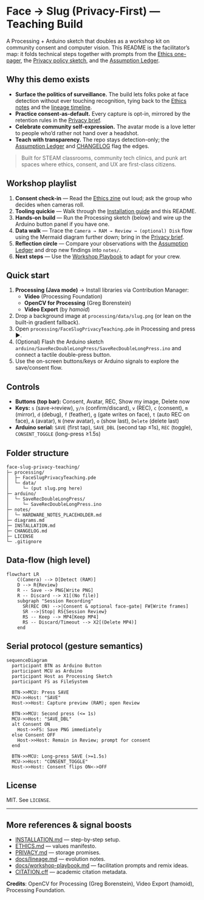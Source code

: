 
# Face → Slug (Privacy-First) — Teaching Build

A Processing + Arduino sketch that doubles as a workshop kit on community consent and computer vision. This README is the facilitator’s map: it folds technical steps together with prompts from the [Ethics one-pager](ETHICS.md), the [Privacy policy sketch](PRIVACY.md), and the [Assumption Ledger](docs/assumption-ledger.md).

## Why this demo exists

- **Surface the politics of surveillance.** The build lets folks poke at face detection without ever touching recognition, tying back to the [Ethics notes](ETHICS.md) and the [lineage timeline](docs/lineage.md).
- **Practice consent-as-default.** Every capture is opt-in, mirrored by the retention rules in the [Privacy brief](PRIVACY.md).
- **Celebrate community self-expression.** The avatar mode is a love letter to people who’d rather not hand over a headshot.
- **Teach with transparency.** The repo stays detection-only; the [Assumption Ledger](docs/assumption-ledger.md) and [CHANGELOG](CHANGELOG.md) flag the edges.

> Built for STEAM classrooms, community tech clinics, and punk art spaces where ethics, consent, and UX are first-class citizens.

## Workshop playlist

1. **Consent check-in** — Read the [Ethics zine](ETHICS.md) out loud; ask the group who decides when cameras roll.
2. **Tooling quickie** — Walk through the [Installation guide](INSTALLATION.md) and this README.
3. **Hands-on build** — Run the Processing sketch (below) and wire up the Arduino button panel if you have one.
4. **Data walk** — Trace the `Camera → RAM → Review → (optional) Disk` flow using the Mermaid diagram further down; bring in the [Privacy brief](PRIVACY.md).
5. **Reflection circle** — Compare your observations with the [Assumption Ledger](docs/assumption-ledger.md) and drop new findings into `notes/`.
6. **Next steps** — Use the [Workshop Playbook](docs/workshop-playbook.md) to adapt for your crew.

## Quick start

1. **Processing (Java mode)** → Install libraries via Contribution Manager:
   - **Video** (Processing Foundation)
   - **OpenCV for Processing** (Greg Borenstein)
   - **Video Export** (by *hamoid*)
2. Drop a background image at `processing/data/slug.png` (or lean on the built-in gradient fallback).
3. Open `processing/FaceSlugPrivacyTeaching.pde` in Processing and press ▶️.
4. (Optional) Flash the Arduino sketch `arduino/SaveRecDoubleLongPress/SaveRecDoubleLongPress.ino` and connect a tactile double-press button.
5. Use the on-screen buttons/keys or Arduino signals to explore the save/consent flow.

## Controls

- **Buttons (top bar):** Consent, Avatar, REC, Show my image, Delete now
- **Keys:** `s` (save→review), `y/n` (confirm/discard), `v` (REC), `c` (consent),
  `m` (mirror), `d` (debug), `f` (feather), `g` (gate writes on face), `t` (auto REC on face),
  `A` (avatar), `N` (new avatar), `o` (show last), `Delete` (delete last)
- **Arduino serial:** `SAVE` (first tap), `SAVE_DBL` (second tap ≤1s), `REC` (toggle),
  `CONSENT_TOGGLE` (long-press ≥1.5s)

## Folder structure

```
face-slug-privacy-teaching/
├─ processing/
│  ├─ FaceSlugPrivacyTeaching.pde
│  └─ data/
│     └─ (put slug.png here)
├─ arduino/
│  └─ SaveRecDoubleLongPress/
│     └─ SaveRecDoubleLongPress.ino
├─ notes/
│  └─ HARDWARE_NOTES_PLACEHOLDER.md
├─ diagrams.md
├─ INSTALLATION.md
├─ CHANGELOG.md
├─ LICENSE
└─ .gitignore
```

## Data-flow (high level)

```mermaid
flowchart LR
    C(Camera) --> D[Detect (RAM)]
    D --> R{Review}
    R -- Save --> PNG[Write PNG]
    R -- Discard --> X1[(No file)]
    subgraph "Session Recording"
      SR(REC ON) -->|Consent & optional face-gate| FW[Write frames]
      SR -->|Stop| RS{Session Review}
      RS -- Keep --> MP4[Keep MP4]
      RS -- Discard/Timeout --> X2[(Delete MP4)]
    end
```

## Serial protocol (gesture semantics)

```mermaid
sequenceDiagram
  participant BTN as Arduino Button
  participant MCU as Arduino
  participant Host as Processing Sketch
  participant FS as FileSystem

  BTN->>MCU: Press SAVE
  MCU->>Host: "SAVE"
  Host->>Host: Capture preview (RAM); open Review

  BTN->>MCU: Second press (<= 1s)
  MCU->>Host: "SAVE_DBL"
  alt Consent ON
    Host->>FS: Save PNG immediately
  else Consent OFF
    Host->>Host: Remain in Review; prompt for consent
  end

  BTN->>MCU: Long-press SAVE (>=1.5s)
  MCU->>Host: "CONSENT_TOGGLE"
  Host->>Host: Consent flips ON<->OFF
```

## License
MIT. See `LICENSE`.

---

## More references & signal boosts

- [INSTALLATION.md](INSTALLATION.md) — step-by-step setup.
- [ETHICS.md](ETHICS.md) — values manifesto.
- [PRIVACY.md](PRIVACY.md) — storage promises.
- [docs/lineage.md](docs/lineage.md) — evolution notes.
- [docs/workshop-playbook.md](docs/workshop-playbook.md) — facilitation prompts and remix ideas.
- [CITATION.cff](CITATION.cff) — academic citation metadata.

**Credits**: OpenCV for Processing (Greg Borenstein), Video Export (hamoid), Processing Foundation.
